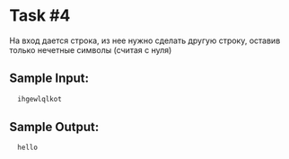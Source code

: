 # Task #4
На вход дается строка, из нее нужно сделать другую строку, оставив только нечетные символы (считая с нуля)

## Sample Input:
```bash
  ihgewlqlkot
```

## Sample Output:

```bash   
  hello
```